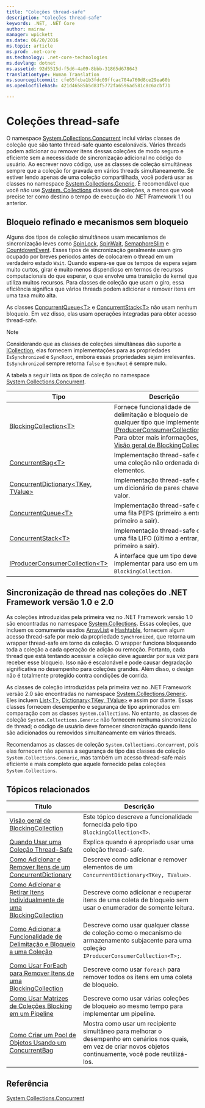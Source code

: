 ```yaml
---
title: "Coleções thread-safe"
description: "Coleções thread-safe"
keywords: .NET, .NET Core
author: mairaw
manager: wpickett
ms.date: 06/20/2016
ms.topic: article
ms.prod: .net-core
ms.technology: .net-core-technologies
ms.devlang: dotnet
ms.assetid: 92d5515d-f5d6-4a09-8bbb-31865d678643
translationtype: Human Translation
ms.sourcegitcommit: cfe65fcba1b3fdc09ffcac704a760d8ce29ea60b
ms.openlocfilehash: 421d46585b5d83f5772fa6596ad581c8c6acbf71

---
```


# <a name="thread-safe-collections"></a>Coleções thread-safe

O namespace [System.Collections.Concurrent](https://docs.microsoft.com/dotnet/core/api/System.Collections.Concurrent) inclui várias classes de coleção que são tanto thread-safe quanto escalonáveis. Vários threads podem adicionar ou remover itens dessas coleções de modo seguro e eficiente sem a necessidade de sincronização adicional no código do usuário. Ao escrever novo código, use as classes de coleção simultâneas sempre que a coleção for gravada em vários threads simultaneamente. Se estiver lendo apenas de uma coleção compartilhada, você poderá usar as classes no namespace [System.Collections.Generic](https://docs.microsoft.com/dotnet/core/api/System.Collections.Generic). É recomendável que você não use [System. Collections](https://docs.microsoft.com/dotnet/core/api/System.Collections) classes de coleções, a menos que você precise ter como destino o tempo de execução do .NET Framework 1.1 ou anterior.

## <a name="fine-grained-locking-and-lock-free-mechanisms"></a>Bloqueio refinado e mecanismos sem bloqueio

Alguns dos tipos de coleção simultâneos usam mecanismos de sincronização leves como [SpinLock](https://docs.microsoft.com/dotnet/core/api/System.Threading.SpinLock), [SpinWait](https://docs.microsoft.com/dotnet/core/api/System.Threading.SpinWait), [SemaphoreSlim](https://docs.microsoft.com/dotnet/core/api/System.Threading.SemaphoreSlim) e [CountdownEvent](https://docs.microsoft.com/dotnet/core/api/System.Threading.CountdownEvent). Esses tipos de sincronização geralmente usam giro ocupado por breves períodos antes de colocarem o thread em um verdadeiro estado `Wait`. Quando espera-se que os tempos de espera sejam muito curtos, girar é muito menos dispendioso em termos de recursos computacionais do que esperar, o que envolve uma transição de kernel que utiliza muitos recursos. Para classes de coleção que usam o giro, essa eficiência significa que vários threads podem adicionar e remover itens em uma taxa muito alta.

As classes [ConcurrentQueue&lt;T&gt;](https://docs.microsoft.com/dotnet/core/api/System.Collections.Concurrent.ConcurrentQueue-1) e [ConcurrentStack&lt;T&gt;](https://docs.microsoft.com/dotnet/core/api/System.Collections.Concurrent.ConcurrentStack-1) não usam nenhum bloqueio. Em vez disso, elas usam operações integradas para obter acesso thread-safe.

> [!NOTE]
> Considerando que as classes de coleções simultâneas dão suporte a [ICollection](https://docs.microsoft.com/dotnet/core/api/System.Collections.ICollection), elas fornecem implementações para as propriedades `IsSynchronized` e `SyncRoot`, embora essas propriedades sejam irrelevantes. `IsSynchronized` sempre retorna `false` e `SyncRoot` é sempre nulo.

A tabela a seguir lista os tipos de coleção no namespace [System.Collections.Concurrent](https://docs.microsoft.com/dotnet/core/api/System.Collections.Concurrent).

Tipo | Descrição
---- | -----------
[BlockingCollection&lt;T&gt;](https://docs.microsoft.com/dotnet/core/api/System.Collections.Concurrent.BlockingCollection-1) | Fornece funcionalidade de delimitação e bloqueio de qualquer tipo que implemente [IProducerConsumerCollection&lt;T&gt;](https://docs.microsoft.com/dotnet/core/api/System.Collections.Concurrent.IProducerConsumerCollection-1). Para obter mais informações, veja [Visão geral de BlockingCollection](blockingcollection-overview.md).
[ConcurrentBag&lt;T&gt;](https://docs.microsoft.com/dotnet/core/api/System.Collections.Concurrent.ConcurrentBag-1) | Implementação thread-safe de uma coleção não ordenada de elementos.
[ConcurrentDictionary&lt;TKey, TValue&gt;](https://docs.microsoft.com/dotnet/core/api/System.Collections.Concurrent.ConcurrentDictionary-2) | Implementação thread-safe de um dicionário de pares chave-valor.
[ConcurrentQueue&lt;T&gt;](https://docs.microsoft.com/dotnet/core/api/System.Collections.Concurrent.ConcurrentQueue-1) | Implementação thread-safe de uma fila PEPS (primeiro a entrar, primeiro a sair).
[ConcurrentStack&lt;T&gt;](https://docs.microsoft.com/dotnet/core/api/System.Collections.Concurrent.ConcurrentStack-1) | Implementação thread-safe de uma fila LIFO (último a entrar, primeiro a sair).
[IProducerConsumerCollection&lt;T&gt;](https://docs.microsoft.com/dotnet/core/api/System.Collections.Concurrent.IProducerConsumerCollection-1) | A interface que um tipo deve implementar para uso em um `BlockingCollection`.

## <a name="thread-synchronization-in-the-net-framework-version-10-and-20-collections"></a>Sincronização de thread nas coleções do .NET Framework versão 1.0 e 2.0

As coleções introduzidas pela primeira vez no .NET Framework versão 1.0 são encontradas no namespace [System.Collections](https://docs.microsoft.com/dotnet/core/api/System.Collections). Essas coleções, que incluem os comumente usados [ArrayList](https://docs.microsoft.com/dotnet/core/api/System.Collections.ArrayList) e [Hashtable](https://docs.microsoft.com/dotnet/core/api/System.Collections.Hashtable), fornecem algum acesso thread-safe por meio da propriedade `Synchronized`, que retorna um wrapper thread-safe em torno da coleção. O wrapper funciona bloqueando toda a coleção a cada operação de adição ou remoção. Portanto, cada thread que está tentando acessar a coleção deve aguardar por sua vez para receber esse bloqueio. Isso não é escalonável e pode causar degradação significativa no desempenho para coleções grandes. Além disso, o design não é totalmente protegido contra condições de corrida. 

As classes de coleção introduzidas pela primeira vez no .NET Framework versão 2.0 são encontradas no namespace [System.Collections.Generic](https://docs.microsoft.com/dotnet/core/api/System.Collections.Generic). Eles incluem [List&lt;T&gt;](https://docs.microsoft.com/dotnet/core/api/System.Collections.Generic.List-1), [Dictionary&lt;TKey, TValue&gt;](https://docs.microsoft.com/dotnet/core/api/System.Collections.Generic.Dictionary-2) e assim por diante. Essas classes fornecem desempenho e segurança de tipo aprimorados em comparação com as classes `System.Collections`. No entanto, as classes de coleção `System.Collections.Generic` não fornecem nenhuma sincronização de thread; o código de usuário deve fornecer sincronização quando itens são adicionados ou removidos simultaneamente em vários threads.

Recomendamos as classes de coleção `System.Collections.Concurrent`, pois elas fornecem não apenas a segurança de tipo das classes de coleção `System.Collections.Generic`, mas também um acesso thread-safe mais eficiente e mais completo que aquele fornecido pelas coleções `System.Collections`.

## <a name="related-topics"></a>Tópicos relacionados

Título | Descrição
----- | -----------
[Visão geral de BlockingCollection](blockingcollection-overview.md) | Este tópico descreve a funcionalidade fornecida pelo tipo `BlockingCollection<T>`.
[Quando Usar uma Coleção Thread-Safe](when-to-use-a-thread-safe-collection.md) | Explica quando é apropriado usar uma coleção thread-safe.
[Como Adicionar e Remover Itens de um ConcurrentDictionary](how-to-add-and-remove-items.md) | Descreve como adicionar e remover elementos de um `ConcurrentDictionary<TKey, TValue>`.
[Como Adicionar e Retirar Itens Individualmente de uma BlockingCollection](how-to-add-and-take-items.md) | Descreve como adicionar e recuperar itens de uma coleta de bloqueio sem usar o enumerador de somente leitura.
[Como Adicionar a Funcionalidade de Delimitação e Bloqueio a uma Coleção](how-to-add-bounding-and-blocking.md ) | Descreve como usar qualquer classe de coleção como o mecanismo de armazenamento subjacente para uma coleção `IProducerConsumerCollection<T>;`.
[Como Usar ForEach para Remover Itens de uma BlockingCollection](how-to-use-foreach-to-remove.md ) | Descreve como usar `foreach` para remover todos os itens em uma coleta de bloqueio.
[Como Usar Matrizes de Coleções Blocking em um Pipeline](how-to-use-arrays-of-blockingcollections.md) | Descreve como usar várias coleções de bloqueio ao mesmo tempo para implementar um pipeline.
[Como Criar um Pool de Objetos Usando um ConcurrentBag](how-to-create-an-object-pool.md) | Mostra como usar um recipiente simultâneo para melhorar o desempenho em cenários nos quais, em vez de criar novos objetos continuamente, você pode reutilizá-los.

## <a name="reference"></a>Referência

[System.Collections.Concurrent](https://docs.microsoft.com/dotnet/core/api/System.Collections.Concurrent)






 





<!--HONumber=Nov16_HO3-->


